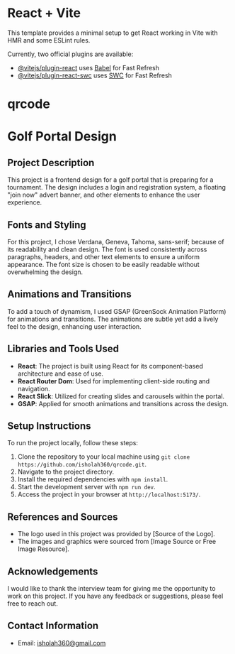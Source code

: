 # React + Vite

This template provides a minimal setup to get React working in Vite with HMR and some ESLint rules.

Currently, two official plugins are available:

- [@vitejs/plugin-react](https://github.com/vitejs/vite-plugin-react/blob/main/packages/plugin-react/README.md) uses [Babel](https://babeljs.io/) for Fast Refresh
- [@vitejs/plugin-react-swc](https://github.com/vitejs/vite-plugin-react-swc) uses [SWC](https://swc.rs/) for Fast Refresh
# qrcode
# Golf Portal Design

## Project Description
This project is a frontend design for a golf portal that is preparing for a tournament. The design includes a login and registration system, a floating "join now" advert banner, and other elements to enhance the user experience.

## Fonts and Styling
For this project, I chose Verdana, Geneva, Tahoma, sans-serif; because of its readability and clean design. The font is used consistently across paragraphs, headers, and other text elements to ensure a uniform appearance. The font size is chosen to be easily readable without overwhelming the design.

## Animations and Transitions
To add a touch of dynamism, I used GSAP (GreenSock Animation Platform) for animations and transitions. The animations are subtle yet add a lively feel to the design, enhancing user interaction.

## Libraries and Tools Used
- **React**: The project is built using React for its component-based architecture and ease of use.
- **React Router Dom**: Used for implementing client-side routing and navigation.
- **React Slick**: Utilized for creating slides and carousels within the portal.
- **GSAP**: Applied for smooth animations and transitions across the design.

## Setup Instructions
To run the project locally, follow these steps:
1. Clone the repository to your local machine using `git clone https://github.com/isholah360/qrcode.git`.
2. Navigate to the project directory.
3. Install the required dependencies with `npm install`.
4. Start the development server with `npm run dev`.
5. Access the project in your browser at `http://localhost:5173/`.

## References and Sources
- The logo used in this project was provided by [Source of the Logo].
- The images and graphics were sourced from [Image Source or Free Image Resource].

## Acknowledgements
I would like to thank the interview team for giving me the opportunity to work on this project. If you have any feedback or suggestions, please feel free to reach out.

## Contact Information
- Email: isholah360@gmail.com

